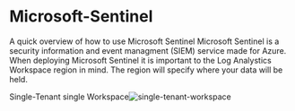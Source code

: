 # Microsoft-Sentinel
A quick overview of how to use Microsoft Sentinel
Microsoft Sentinel is a security information and event managment (SIEM) service made for Azure. 
When deploying Microsoft Sentinel it is important to the Log Analystics Workspace region in mind. The region will specify where your data will be held.



Single-Tenant single Workspace![single-tenant-workspace](https://github.com/JC525/Microsoft-Sentinel/assets/166774014/c2b97fa2-bab6-4da0-8a48-8406378456ef)
